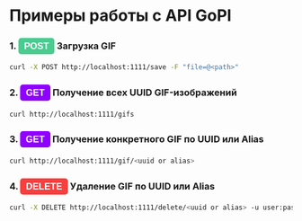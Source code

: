 # Примеры работы с API GoPI

### 1. <span class="api-endpoint post"> POST</span> Загрузка GIF
```bash
curl -X POST http://localhost:1111/save -F "file=@<path>"
```

### 2. <span class="api-endpoint get"> GET</span> Получение всех UUID GIF-изображений
```bash
curl http://localhost:1111/gifs
```

### 3. <span class="api-endpoint get"> GET</span> Получение конкретного GIF по UUID или Alias
```bash
curl http://localhost:1111/gif/<uuid or alias>
```

### 4. <span class="api-endpoint delete"> DELETE</span> Удаление GIF по UUID или Alias
```bash
curl -X DELETE http://localhost:1111/delete/<uuid or alias> -u user:pass
```

<style>
.api-endpoint {
  font-family: Arial, sans-serif;
  font-weight: bold;
  color: white;
  padding: 5px 10px;
  border-radius: 5px;
  display: inline-block;
}

.get {
  background-color: #8F00FF;
}

.post {
  background-color: #49cc90;
}

.delete {
  background-color: #f93e3e;
}
</style>
